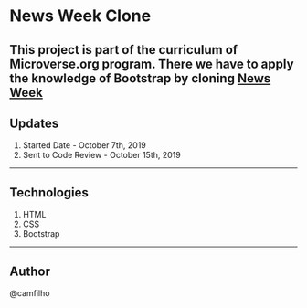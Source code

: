 
# News Week Clone

This project is part of the curriculum of Microverse.org program.
There we have to apply the knowledge of Bootstrap by cloning [News Week](https://www.newsweek.com/)
---

## Updates
1. Started Date - October 7th, 2019
2. Sent to Code Review - October 15th, 2019
---
## Technologies
1. HTML
2. CSS
3. Bootstrap
---

## Author
@camfilho
